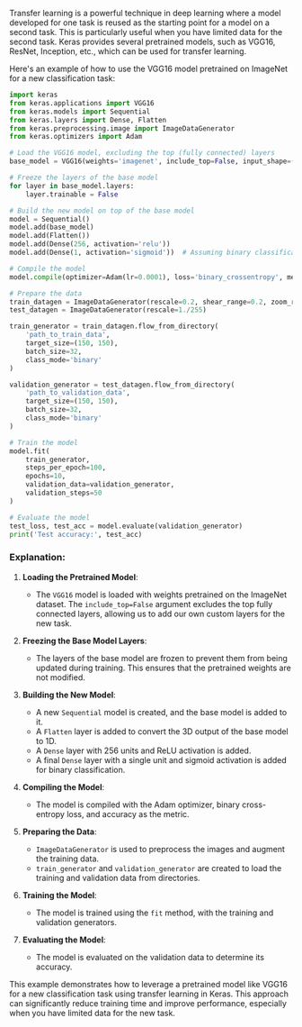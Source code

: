 Transfer learning is a powerful technique in deep learning where a model developed for one task is reused as the starting point for a model on a second task. This is particularly useful when you have limited data for the second task. Keras provides several pretrained models, such as VGG16, ResNet, Inception, etc., which can be used for transfer learning.

Here's an example of how to use the VGG16 model pretrained on ImageNet for a new classification task:

```python
import keras
from keras.applications import VGG16
from keras.models import Sequential
from keras.layers import Dense, Flatten
from keras.preprocessing.image import ImageDataGenerator
from keras.optimizers import Adam

# Load the VGG16 model, excluding the top (fully connected) layers
base_model = VGG16(weights='imagenet', include_top=False, input_shape=(150, 150, 3))

# Freeze the layers of the base model
for layer in base_model.layers:
    layer.trainable = False

# Build the new model on top of the base model
model = Sequential()
model.add(base_model)
model.add(Flatten())
model.add(Dense(256, activation='relu'))
model.add(Dense(1, activation='sigmoid'))  # Assuming binary classification

# Compile the model
model.compile(optimizer=Adam(lr=0.0001), loss='binary_crossentropy', metrics=['accuracy'])

# Prepare the data
train_datagen = ImageDataGenerator(rescale=0.2, shear_range=0.2, zoom_range=0.2, horizontal_flip=True)
test_datagen = ImageDataGenerator(rescale=1./255)

train_generator = train_datagen.flow_from_directory(
    'path_to_train_data',
    target_size=(150, 150),
    batch_size=32,
    class_mode='binary'
)

validation_generator = test_datagen.flow_from_directory(
    'path_to_validation_data',
    target_size=(150, 150),
    batch_size=32,
    class_mode='binary'
)

# Train the model
model.fit(
    train_generator,
    steps_per_epoch=100,
    epochs=10,
    validation_data=validation_generator,
    validation_steps=50
)

# Evaluate the model
test_loss, test_acc = model.evaluate(validation_generator)
print('Test accuracy:', test_acc)
```

### Explanation:

1. **Loading the Pretrained Model**:

   - The `VGG16` model is loaded with weights pretrained on the ImageNet dataset. The `include_top=False` argument excludes the top fully connected layers, allowing us to add our own custom layers for the new task.

2. **Freezing the Base Model Layers**:

   - The layers of the base model are frozen to prevent them from being updated during training. This ensures that the pretrained weights are not modified.

3. **Building the New Model**:

   - A new `Sequential` model is created, and the base model is added to it.
   - A `Flatten` layer is added to convert the 3D output of the base model to 1D.
   - A `Dense` layer with 256 units and ReLU activation is added.
   - A final `Dense` layer with a single unit and sigmoid activation is added for binary classification.

4. **Compiling the Model**:

   - The model is compiled with the Adam optimizer, binary cross-entropy loss, and accuracy as the metric.

5. **Preparing the Data**:

   - `ImageDataGenerator` is used to preprocess the images and augment the training data.
   - `train_generator` and `validation_generator` are created to load the training and validation data from directories.

6. **Training the Model**:

   - The model is trained using the `fit` method, with the training and validation generators.

7. **Evaluating the Model**:
   - The model is evaluated on the validation data to determine its accuracy.

This example demonstrates how to leverage a pretrained model like VGG16 for a new classification task using transfer learning in Keras. This approach can significantly reduce training time and improve performance, especially when you have limited data for the new task.

